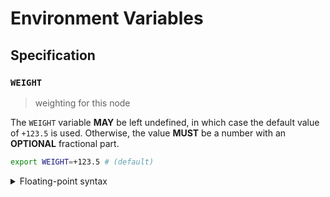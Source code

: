 # Environment Variables

## Specification

### `WEIGHT`

> weighting for this node

The `WEIGHT` variable **MAY** be left undefined, in which case the default value
of `+123.5` is used. Otherwise, the value **MUST** be a number with an
**OPTIONAL** fractional part.

```bash
export WEIGHT=+123.5 # (default)
```

<details>
<summary>Floating-point syntax</summary>

Floating-point values can be specified using decimal (base-10) or hexadecimal
(base-16) notation, and may use scientific notation. A leading positive sign
(`+`) is **OPTIONAL**. A leading negative sign (`-`) is **REQUIRED** in order to
specify a negative value.

Internally, the `WEIGHT` variable is represented using a 32-bit floating point
type (`float32`); any value that overflows this data-type is invalid. Values are
rounded to the nearest floating-point number using IEEE 754 unbiased rounding.

The non-finite values `NaN`, `+Inf` and `-Inf` are not accepted.

</details>
